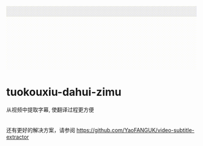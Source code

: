 [image0]: ./media/banner.gif

![alt text][image0]
# tuokouxiu-dahui-zimu
从视频中提取字幕, 使翻译过程更方便  
<br><br>
还有更好的解决方案，请参阅 https://github.com/YaoFANGUK/video-subtitle-extractor
